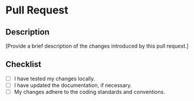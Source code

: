 # Pull Request

## Description

[Provide a brief description of the changes introduced by this pull request.]

## Checklist

- [ ] I have tested my changes locally.
- [ ] I have updated the documentation, if necessary.
- [ ] My changes adhere to the coding standards and conventions.
